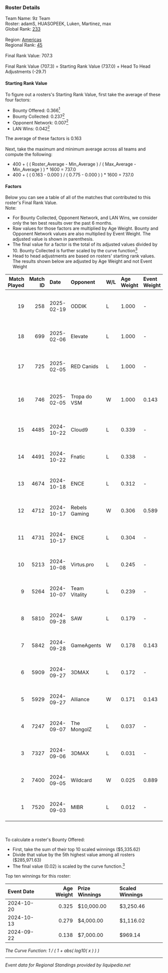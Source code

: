 ### Roster Details<br />
Team Name: 9z Team<br />
Roster: adamS, HUASOPEEK, Luken, Martinez, max<br />
Global Rank: [233](../../standings_global_2025_02_28.md)<br />
<br />
Region: [Americas]( ../../standings_americas_2025_02_28.md)<br />
Regional Rank: [45]( ../../standings_americas_2025_02_28.md)<br />
<br />
Final Rank Value:  707.3<br />
<br />
Final Rank Value (707.3) = Starting Rank Value (737.0) + Head To Head Adjustments (-29.7)<br />

#### Starting Rank Value<br />
To figure out a rosters's Starting Rank Value, first take the average of these four factors:<br />
- Bounty Offered: 0.366[<sup>1</sup>](#table2)
- Bounty Collected: 0.237[<sup>2</sup>](#table1)
- Opponent Network: 0.007[<sup>2</sup>](#table1)
- LAN Wins: 0.042[<sup>2</sup>](#table1)

The average of these factors is 0.163<br />
<br />
Next, take the maximum and minimum average across all teams and compute the following:<br />
- 400 + ( ( Roster_Average - Min_Average ) / ( Max_Average - Min_Average ) ) * 1600 = 737.0
- 400 + ( ( 0.163 - 0.000 ) / ( 0.775 - 0.000 ) ) * 1600 = 737.0


#### Factors<br />
Below you can see a table of all of the matches that contributed to this roster's Final Rank Value.<br />
Note:<br />

- For Bounty Collected, Opponent Network, and LAN Wins, we consider only the ten best results over the past 6 months.
- Raw values for those factors are multiplied by Age Weight. Bounty and Opponent Network values are also multiplied by Event Weight. The adjusted value is shown in parenthesis.
- The final value for a factor is the total of its adjusted values divided by 10. Bounty Collected is further scaled by the curve function[<sup>3</sup>](#curveFunction)
- Head to head adjustments are based on rosters' starting rank values. The results shown below are adjusted by Age Weight and not Event Weight
<span id="table1"></span><br />


| Match Played | Match ID | Date       | Opponent      | W/L | Age Weight | Event Weight | Bounty Collected | Opponent Network | LAN Wins  | H2H Adj. | Roster                                 |
| -: | -: | :- | :- | :- | :- | :- | :- | :- | :- | -: | :- |
|           19 |      258 | 2025-02-19 | ODDIK         | L   | 1.000      | -            | -                | -                | -         |    -6.91 | adamS, HUASOPEEK, Luken, Martinez, max |
|           18 |      699 | 2025-02-06 | Elevate       | L   | 1.000      | -            | -                | -                | -         |   -19.28 | HUASOPEEK, Luken, Martinez, max, yel   |
|           17 |      725 | 2025-02-05 | RED Canids    | L   | 1.000      | -            | -                | -                | -         |   -12.11 | dgt, HUASOPEEK, Luken, Martinez, max   |
|           16 |      746 | 2025-02-05 | Tropa do VSM  | W   | 1.000      | 0.143        | 0.000 (0.000)    | 0.000 (0.000)    | 0 (0.000) |     3.97 | dgt, HUASOPEEK, Luken, Martinez, max   |
|           15 |     4485 | 2024-10-22 | Cloud9        | L   | 0.339      | -            | -                | -                | -         |    -4.50 | buda, dgt, HUASOPEEK, Martinez, max    |
|           14 |     4491 | 2024-10-22 | Fnatic        | L   | 0.338      | -            | -                | -                | -         |    -1.20 | buda, dgt, HUASOPEEK, Martinez, max    |
|           13 |     4674 | 2024-10-18 | ENCE          | L   | 0.312      | -            | -                | -                | -         |    -1.57 | buda, dgt, HUASOPEEK, Martinez, max    |
|           12 |     4712 | 2024-10-17 | Rebels Gaming | W   | 0.306      | 0.589        | 0.011 (0.002)    | 0.273 (0.049)    | 1 (0.306) |     5.81 | buda, dgt, HUASOPEEK, Martinez, max    |
|           11 |     4731 | 2024-10-17 | ENCE          | L   | 0.304      | -            | -                | -                | -         |    -1.51 | buda, dgt, HUASOPEEK, Martinez, max    |
|           10 |     5213 | 2024-10-08 | Virtus.pro    | L   | 0.245      | -            | -                | -                | -         |    -0.04 | buda, dgt, HUASOPEEK, Martinez, max    |
|            9 |     5264 | 2024-10-07 | Team Vitality | L   | 0.239      | -            | -                | -                | -         |    -0.01 | buda, dgt, HUASOPEEK, Martinez, max    |
|            8 |     5810 | 2024-09-28 | SAW           | L   | 0.179      | -            | -                | -                | -         |    -0.13 | buda, dgt, HUASOPEEK, Martinez, max    |
|            7 |     5842 | 2024-09-28 | GameAgents    | W   | 0.178      | 0.143        | 0.006 (0.000)    | 0.183 (0.005)    | 0 (0.000) |     3.06 | buda, dgt, HUASOPEEK, Martinez, max    |
|            6 |     5909 | 2024-09-27 | 3DMAX         | L   | 0.172      | -            | -                | -                | -         |    -0.05 | buda, dgt, HUASOPEEK, Martinez, max    |
|            5 |     5929 | 2024-09-27 | Alliance      | W   | 0.171      | 0.143        | 0.018 (0.000)    | 0.515 (0.013)    | 0 (0.000) |     4.09 | buda, dgt, HUASOPEEK, Martinez, max    |
|            4 |     7247 | 2024-09-07 | The MongolZ   | L   | 0.037      | -            | -                | -                | -         |    -0.00 | buda, dgt, HUASOPEEK, Martinez, max    |
|            3 |     7327 | 2024-09-06 | 3DMAX         | L   | 0.031      | -            | -                | -                | -         |    -0.01 | buda, dgt, HUASOPEEK, Martinez, max    |
|            2 |     7400 | 2024-09-05 | Wildcard      | W   | 0.025      | 0.889        | 0.160 (0.004)    | 0.299 (0.007)    | 1 (0.025) |     0.72 | buda, dgt, HUASOPEEK, Martinez, max    |
|            1 |     7520 | 2024-09-03 | MIBR          | L   | 0.012      | -            | -                | -                | -         |    -0.03 | buda, dgt, HUASOPEEK, Martinez, max    |

<br />
<span id="table2"></span><br />
To calculate a roster's Bounty Offered:<br />

- First, take the sum of their top 10 scaled winnings ($5,335.62)
- Divide that value by the 5th highest value among all rosters ($285,971.63)
- The final value (0.02) is scaled by the curve function.[<sup>3</sup>](#curveFunction)

Top ten winnings for this roster:<br />

| Event Date | Age Weight | Prize Winnings | Scaled Winnings |
| :- | -: | :- | :- |
| 2024-10-20 |      0.325 | $10,000.00     | $3,250.46       |
| 2024-10-13 |      0.279 | $4,000.00      | $1,116.02       |
| 2024-09-22 |      0.138 | $7,000.00      | $969.14         |


<span id="curveFunction"></span>_The Curve Function: 1 / ( 1 + abs( log10( x ) ) )_<br />

---
_Event data for Regional Standings provided by liquipedia.net_<br />
